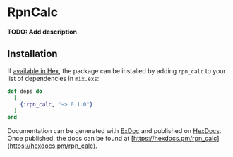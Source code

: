 # RpnCalc

**TODO: Add description**

## Installation

If [available in Hex](https://hex.pm/docs/publish), the package can be installed
by adding `rpn_calc` to your list of dependencies in `mix.exs`:

```elixir
def deps do
  [
    {:rpn_calc, "~> 0.1.0"}
  ]
end
```

Documentation can be generated with [ExDoc](https://github.com/elixir-lang/ex_doc)
and published on [HexDocs](https://hexdocs.pm). Once published, the docs can
be found at [https://hexdocs.pm/rpn_calc](https://hexdocs.pm/rpn_calc).

